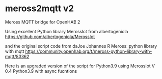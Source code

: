 # meross2mqtt v2

Meross MQTT bridge for OpenHAB 2

Using excellent Python library MerossIot from albertogeniola
https://github.com/albertogeniola/MerossIot

and the original script code from daJoe Johannes R
Meross: python library with mqtt
https://community.openhab.org/t/meross-python-library-with-mqtt/83362

Here is an upgraded version of the script for Python3.9 using MerossIot V 0.4 Python3.9 with async fucntions

